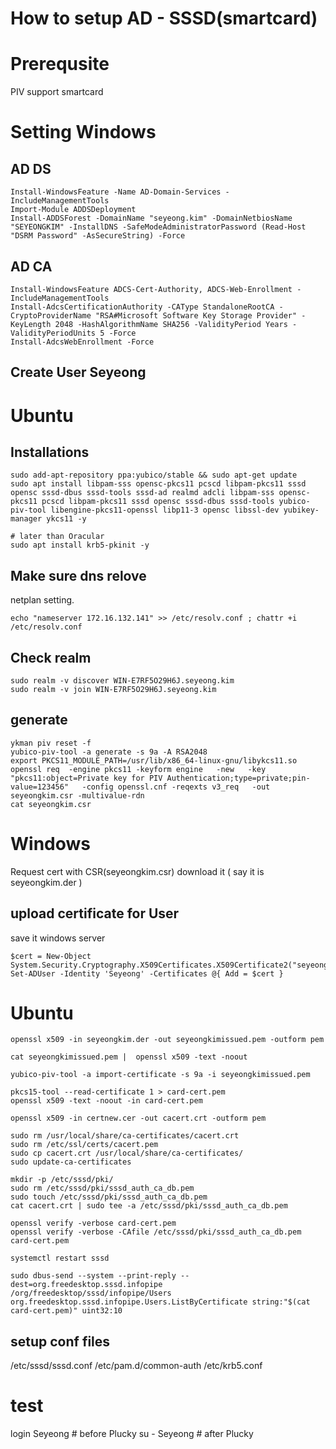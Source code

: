 # How to setup AD - SSSD(smartcard)

# Prerequsite

PIV support smartcard

# Setting Windows

## AD DS

```
Install-WindowsFeature -Name AD-Domain-Services -IncludeManagementTools
Import-Module ADDSDeployment
Install-ADDSForest -DomainName "seyeong.kim" -DomainNetbiosName "SEYEONGKIM" -InstallDNS -SafeModeAdministratorPassword (Read-Host "DSRM Password" -AsSecureString) -Force
```

## AD CA
```
Install-WindowsFeature ADCS-Cert-Authority, ADCS-Web-Enrollment -IncludeManagementTools
Install-AdcsCertificationAuthority -CAType StandaloneRootCA -CryptoProviderName "RSA#Microsoft Software Key Storage Provider" -KeyLength 2048 -HashAlgorithmName SHA256 -ValidityPeriod Years -ValidityPeriodUnits 5 -Force
Install-AdcsWebEnrollment -Force
```
## Create User Seyeong


# Ubuntu

## Installations
```
sudo add-apt-repository ppa:yubico/stable && sudo apt-get update
sudo apt install libpam-sss opensc-pkcs11 pcscd libpam-pkcs11 sssd opensc sssd-dbus sssd-tools sssd-ad realmd adcli libpam-sss opensc-pkcs11 pcscd libpam-pkcs11 sssd opensc sssd-dbus sssd-tools yubico-piv-tool libengine-pkcs11-openssl libp11-3 opensc libssl-dev yubikey-manager ykcs11 -y

# later than Oracular
sudo apt install krb5-pkinit -y
```
## Make sure dns relove
netplan setting.
```
echo "nameserver 172.16.132.141" >> /etc/resolv.conf ; chattr +i /etc/resolv.conf
```

## Check realm
```
sudo realm -v discover WIN-E7RF5O29H6J.seyeong.kim
sudo realm -v join WIN-E7RF5O29H6J.seyeong.kim
```
## generate 
```
ykman piv reset -f
yubico-piv-tool -a generate -s 9a -A RSA2048
export PKCS11_MODULE_PATH=/usr/lib/x86_64-linux-gnu/libykcs11.so
openssl req  -engine pkcs11 -keyform engine   -new   -key "pkcs11:object=Private key for PIV Authentication;type=private;pin-value=123456"   -config openssl.cnf -reqexts v3_req   -out seyeongkim.csr -multivalue-rdn
cat seyeongkim.csr
```
# Windows

Request cert with CSR(seyeongkim.csr)
download it ( say it is seyeongkim.der )

## upload certificate for User
save it windows server
```
$cert = New-Object System.Security.Cryptography.X509Certificates.X509Certificate2("seyeongkim.der")
Set-ADUser -Identity 'Seyeong' -Certificates @{ Add = $cert }
```
# Ubuntu
```
openssl x509 -in seyeongkim.der -out seyeongkimissued.pem -outform pem

cat seyeongkimissued.pem |  openssl x509 -text -noout

yubico-piv-tool -a import-certificate -s 9a -i seyeongkimissued.pem

pkcs15-tool --read-certificate 1 > card-cert.pem
openssl x509 -text -noout -in card-cert.pem

openssl x509 -in certnew.cer -out cacert.crt -outform pem

sudo rm /usr/local/share/ca-certificates/cacert.crt
sudo rm /etc/ssl/certs/cacert.pem
sudo cp cacert.crt /usr/local/share/ca-certificates/
sudo update-ca-certificates

mkdir -p /etc/sssd/pki/
sudo rm /etc/sssd/pki/sssd_auth_ca_db.pem
sudo touch /etc/sssd/pki/sssd_auth_ca_db.pem
cat cacert.crt | sudo tee -a /etc/sssd/pki/sssd_auth_ca_db.pem

openssl verify -verbose card-cert.pem
openssl verify -verbose -CAfile /etc/sssd/pki/sssd_auth_ca_db.pem card-cert.pem

systemctl restart sssd

sudo dbus-send --system --print-reply --dest=org.freedesktop.sssd.infopipe /org/freedesktop/sssd/infopipe/Users org.freedesktop.sssd.infopipe.Users.ListByCertificate string:"$(cat card-cert.pem)" uint32:10
```

## setup conf files
/etc/sssd/sssd.conf
/etc/pam.d/common-auth
/etc/krb5.conf

# test
login Seyeong # before Plucky
su - Seyeong # after Plucky
